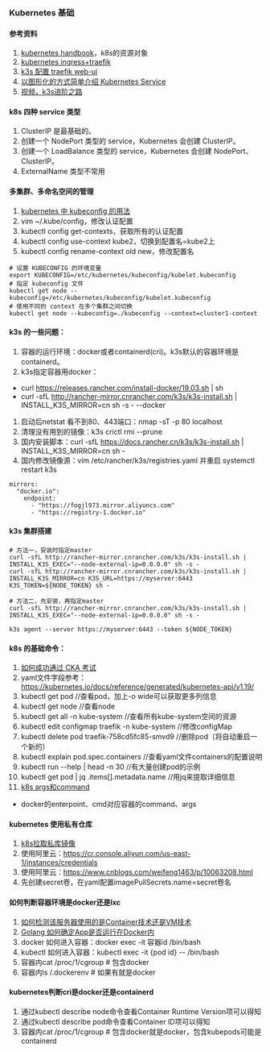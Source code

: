 ### Kubernetes 基础

#### 参考资料
1. [kubernetes handbook](https://jimmysong.io/kubernetes-handbook/concepts/objects.html)，k8s的资源对象
1. [kubernetes ingress+traefik](http://www.showerlee.com/archives/2701)
1. [k3s 配置 traefik web-ui](https://www.jianshu.com/p/0040e8bd6d1e)
1. [以图形化的方式简单介绍 Kubernetes Service](https://blog.csdn.net/qq_36441027/article/details/104209807)
1. [视频，k3s进阶之路](https://space.bilibili.com/430496045/channel/detail?cid=103026)

#### k8s 四种 service 类型
1. ClusterIP 是最基础的。
1. 创建一个 NodePort 类型的 service，Kubernetes 会创建 ClusterIP。
1. 创建一个 LoadBalance 类型的 service，Kubernetes 会创建 NodePort、ClusterIP。
1. ExternalName 类型不常用

#### 多集群、多命名空间的管理
1. [kubernetes 中 kubeconfig 的用法](https://www.jianshu.com/p/99853cac56b8)
1. vim ~/.kube/config，修改认证配置
1. kubectl config get-contexts，获取所有的认证配置
1. kubectl config use-context kube2，切换到配置名=kube2上
1. kubectl config rename-context old new，修改配置名

```
# 设置 KUBECONFIG 的环境变量
export KUBECONFIG=/etc/kubernetes/kubeconfig/kubelet.kubeconfig
# 指定 kubeconfig 文件
kubectl get node --kubeconfig=/etc/kubernetes/kubeconfig/kubelet.kubeconfig
# 使用不同的 context 在多个集群之间切换
kubectl get node --kubeconfig=./kubeconfig --context=cluster1-context 
```

#### k3s 的一些问题：
1. 容器的运行环境：docker或者containerd(cri)。k3s默认的容器环境是containerd。
1. k3s指定容器用docker：
  * curl https://releases.rancher.com/install-docker/19.03.sh | sh
  * curl -sfL http://rancher-mirror.cnrancher.com/k3s/k3s-install.sh | INSTALL_K3S_MIRROR=cn sh -s - --docker
1. 启动后netstat 看不到80、443端口：nmap -sT -p 80 localhost
1. 清理没有用到的镜像：k3s crictl rmi --prune
1. 国内安装脚本：curl -sfL https://docs.rancher.cn/k3s/k3s-install.sh | INSTALL_K3S_MIRROR=cn sh -
1. 国内修改镜像源：vim /etc/rancher/k3s/registries.yaml 并重启 systemctl restart k3s
```
mirrors:
  "docker.io":
    endpoint:
      - "https://fogjl973.mirror.aliyuncs.com"
      - "https://registry-1.docker.io"
```

#### k3s 集群搭建
```
# 方法一，安装时指定master
curl -sfL http://rancher-mirror.cnrancher.com/k3s/k3s-install.sh | INSTALL_K3S_EXEC="--node-external-ip=0.0.0.0" sh -s -
curl -sfL http://rancher-mirror.cnrancher.com/k3s/k3s-install.sh | INSTALL_K3S_MIRROR=cn K3S_URL=https://myserver:6443 K3S_TOKEN=${NODE_TOKEN} sh -

# 方法二，先安装，再指定master
curl -sfL http://rancher-mirror.cnrancher.com/k3s/k3s-install.sh | INSTALL_K3S_EXEC="--node-external-ip=0.0.0.0" sh -s -

k3s agent --server https://myserver:6443 --token ${NODE_TOKEN}
```

#### k8s 的基础命令：
1. [如何成功通过 CKA 考试](https://www.zhaohuabing.com/post/2021-12-20-how-to-prepare-cka/)
1. yaml文件字段参考：https://kubernetes.io/docs/reference/generated/kubernetes-api/v1.19/
1. kubectl get pod //查看pod，加上-o wide可以获取更多列信息
1. kubectl get node //查看node
1. kubectl get all -n kube-system //查看所有kube-system空间的资源
1. kubectl edit configmap traefik -n kube-system   //修改configMap
1. kubectl delete pod traefik-758cd5fc85-smvd9     //删除pod（将自动重启一个新的）
1. kubectl explain pod.spec.containers //查看yaml文件containers的配置说明
1. kubectl run --help | head -n 30 //有大量创建pod的示例
1. kubectl get pod | jq .items[].metadata.name //用jq来提取详细信息
1. [k8s args和command](https://www.e-learn.cn/topic/3101694)
  * docker的enterpoint、cmd对应容器的command、args

#### kubernetes 使用私有仓库
1. [k8s拉取私库镜像](https://developer.aliyun.com/article/746670)
1. 使用阿里云：https://cr.console.aliyun.com/us-east-1/instances/credentials
1. 使用阿里云：https://www.cnblogs.com/weifeng1463/p/10063208.html
1. 先创建secret卷，在yaml配置imagePullSecrets.name=secret卷名

#### 如何判断容器环境是docker还是lxc
1. [如何检测该服务器使用的是Container技术还是VM技术](http://dockone.io/question/171)
1. [Golang 如何确定App是否运行在Docker内](http://chen-tao.github.io/2017/09/11/Go-check-if-app-running-in-docker/)
1. docker 如何进入容器：docker exec -it 容器id /bin/bash
1. kubectl 如何进入容器：kubectl exec -it {pod id} -- /bin/bash
1. 容器内cat /proc/1/cgroup # 包含docker
1. 容器内ls /.dockerenv     # 如果有就是docker

#### kubernetes判断cri是docker还是containerd
1. 通过kubectl describe node命令查看Container Runtime Version项可以得知
1. 通过kubectl describe pod命令查看Container ID项可以得知
1. 容器内cat /proc/1/cgroup # 包含docker就是docker，包含kubepods可能是containerd
